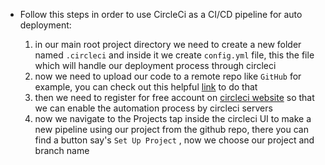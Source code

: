 - Follow this steps in order to use CircleCi as a CI/CD pipeline for auto deployment:

  1. in our main root project directory we need to create a new folder named `.circleci` and inside it we create `config.yml` file, this the file which will handle our deployment process through circleci
  2. now we need to upload our code to a remote repo like `GitHub` for example, you can check out this helpful [link](https://docs.github.com/en/get-started/importing-your-projects-to-github/importing-source-code-to-github/adding-locally-hosted-code-to-github) to do that
  3. then we need to register for free account on [circleci website](https://circleci.com/signup/) so that we can enable the automation process by circleci servers
  4. now we navigate to the Projects tap inside the circleci UI to make a new pipeline using our project from the github repo, there you can find a button say's `Set Up Project` , now we choose our project and branch name

